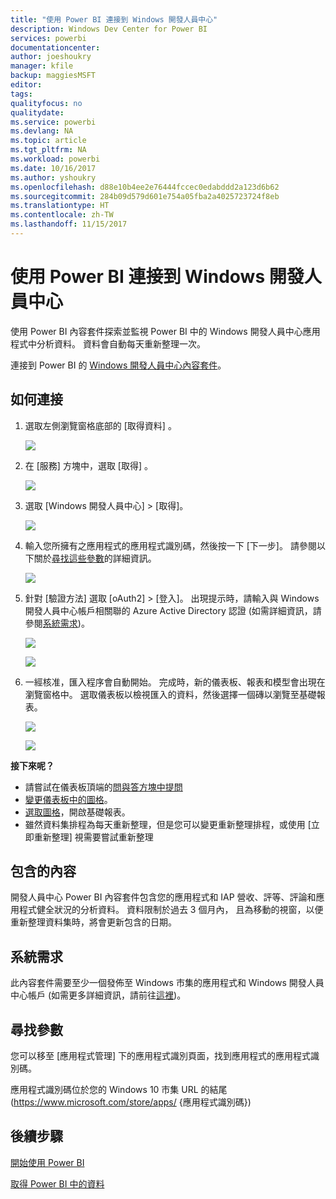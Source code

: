 ```yaml
---
title: "使用 Power BI 連接到 Windows 開發人員中心"
description: Windows Dev Center for Power BI
services: powerbi
documentationcenter: 
author: joeshoukry
manager: kfile
backup: maggiesMSFT
editor: 
tags: 
qualityfocus: no
qualitydate: 
ms.service: powerbi
ms.devlang: NA
ms.topic: article
ms.tgt_pltfrm: NA
ms.workload: powerbi
ms.date: 10/16/2017
ms.author: yshoukry
ms.openlocfilehash: d88e10b4ee2e76444fccec0edabddd2a123d6b62
ms.sourcegitcommit: 284b09d579d601e754a05fba2a4025723724f8eb
ms.translationtype: HT
ms.contentlocale: zh-TW
ms.lasthandoff: 11/15/2017
---
```

# <a name="connect-to-windows-dev-center-with-power-bi"></a>使用 Power BI 連接到 Windows 開發人員中心
使用 Power BI 內容套件探索並監視 Power BI 中的 Windows 開發人員中心應用程式中分析資料。 資料會自動每天重新整理一次。

連接到 Power BI 的 [Windows 開發人員中心內容套件](https://app.powerbi.com/getdata/services/devcenter)。

## <a name="how-to-connect"></a>如何連接
1. 選取左側瀏覽窗格底部的 [取得資料]  。
   
   ![](media/service-connect-to-windows-dev-center/getdata.png)
2. 在 [服務]  方塊中，選取 [取得] 。
   
   ![](media/service-connect-to-windows-dev-center/services.png)
3. 選取 [Windows 開發人員中心] \> [取得]。
   
   ![](media/service-connect-to-windows-dev-center/windowsdev.png)
4. 輸入您所擁有之應用程式的應用程式識別碼，然後按一下 [下一步]。 請參閱以下關於[尋找這些參數](#FindingParams)的詳細資訊。
   
   ![](media/service-connect-to-windows-dev-center/params.png)
5. 針對 [驗證方法] 選取 [oAuth2] \> [登入]。 出現提示時，請輸入與 Windows 開發人員中心帳戶相關聯的 Azure Active Directory 認證 (如需詳細資訊，請參閱[系統需求](#Requirements))。
   
    ![](media/service-connect-to-windows-dev-center/creds.png)
   
    ![](media/service-connect-to-windows-dev-center/creds2.png)
6. 一經核准，匯入程序會自動開始。 完成時，新的儀表板、報表和模型會出現在瀏覽窗格中。 選取儀表板以檢視匯入的資料，然後選擇一個磚以瀏覽至基礎報表。
   
    ![](media/service-connect-to-windows-dev-center/dashboard.png)
   
    ![](media/service-connect-to-windows-dev-center/report.png)

**接下來呢？**

* 請嘗試在儀表板頂端的[問與答方塊中提問](service-q-and-a.md)
* [變更儀表板中的圖格](service-dashboard-edit-tile.md)。
* [選取圖格](service-dashboard-tiles.md)，開啟基礎報表。
* 雖然資料集排程為每天重新整理，但是您可以變更重新整理排程，或使用 [立即重新整理] 視需要嘗試重新整理

## <a name="whats-included"></a>包含的內容
開發人員中心 Power BI 內容套件包含您的應用程式和 IAP 營收、評等、評論和應用程式健全狀況的分析資料。 資料限制於過去 3 個月內， 且為移動的視窗，以便重新整理資料集時，將會更新包含的日期。

<a name="Requirements"></a>

## <a name="system-requirements"></a>系統需求
此內容套件需要至少一個發佈至 Windows 市集的應用程式和 Windows 開發人員中心帳戶 (如需更多詳細資訊，請前往[這裡](https://msdn.microsoft.com/windows/uwp/publish/manage-account-users))。

<a name="FindingParams"></a>

## <a name="finding-parameters"></a>尋找參數
您可以移至 [應用程式管理] 下的應用程式識別頁面，找到應用程式的應用程式識別碼。

應用程式識別碼位於您的 Windows 10 市集 URL 的結尾 (https://www.microsoft.com/store/apps/ {應用程式識別碼})

## <a name="next-steps"></a>後續步驟
[開始使用 Power BI](service-get-started.md)

[取得 Power BI 中的資料](service-get-data.md)

